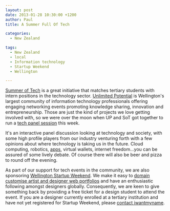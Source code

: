 ```yaml
---
layout: post
date: 2013-01-28 10:30:00 +1200
author: Paul
title: A Summer Full Of Tech

categories:
  - New Zealand

tags:
  - New Zealand
  - local
  - Information technology
  - Startup Weekend
  - Wellington

---
```


[Summer of Tech](http://www.summeroftech.co.nz/) is a great initiative that matches tertiary students with intern positions in the technology sector. [Unlimited Potential](http://up.org.nz/) is Wellington's largest community of information technology professionals offering engaging networking events promoting knowledge sharing, innovation and entrepreneurship. Those are just the kind of projects we love getting involved with, so we were over the moon when UP and SoT got together to run a [tech panel session](http://up.org.nz/events/summer_of_tech_panel_agm) this week.

It's an interactive panel discussion looking at technology and society, with some high profile players from our industry venturing forth with a few opinions about where technology is taking us in the future. Cloud computing, robotics, [apps](https://iwantmyname.co.nz/services), virtual wallets, internet freedom...you can be assured of some lively debate. Of course there will also be beer and pizza to round off the evening.

As part of our support for tech events in the community, we are also sponsoring [Wellington Startup Weekend](http://wellington.startupweekend.org/). We make it easy to [domain customise artist and designer web portfolios](https://iwantmyname.co.nz/services/portfolio-hosting/) and have an enthusiastic following amongst designers globally. Consequently, we are keen to give something back by providing a free ticket for a design student to attend the event. If you are a designer currently enrolled at a tertiary institution and have not yet registered for Startup Weekend, please [contact iwantmyname](https://iwantmyname.co.nz/support).
